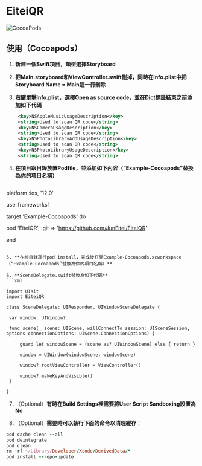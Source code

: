 # EiteiQR

![CocoaPods](https://img.shields.io/cocoapods/v/EiteiQR.svg)


## 使用（Cocoapods）

1. **新建一個Swift項目，類型選擇Storyboard**

2. **把Main.storyboard和ViewController.swift刪掉，同時在Info.plist中把Storyboard Name = Main這一行刪除**


3. **右鍵單擊Info.plist，選擇Open as source code，並在Dict標籤結束之前添加如下代碼**
   ```xml
    <key>NSAppleMusicUsageDescription</key>
    <string>Used to scan QR code</string>
    <key>NSCameraUsageDescription</key>
    <string>Used to scan QR code</string>
    <key>NSPhotoLibraryAddUsageDescription</key>
    <string>Used to scan QR code</string>
    <key>NSPhotoLibraryUsageDescription</key>
    <string>Used to scan QR code</string>
   ```
4. **在項目跟目錄放置Podfile，並添加如下內容（“Example-Cocoapods”替換為你的項目名稱）**
   ```swift
platform :ios, '12.0'

use_frameworks!

target 'Example-Cocoapods' do
  
  pod 'EiteiQR',  :git => 'https://github.com/JunEitei/EiteiQR'

end
   ```
   
5. **在根目錄運行pod install，完成後打開Example-Cocoapods.xcworkspace（“Example-Cocoapods”替換為你的項目名稱）**

6. **SceneDelegate.swift替換為如下代碼**
   ```xml

import UIKit
import EiteiQR

class SceneDelegate: UIResponder, UIWindowSceneDelegate {

    var window: UIWindow?

    func scene(_ scene: UIScene, willConnectTo session: UISceneSession, options connectionOptions: UIScene.ConnectionOptions) {
        
        guard let windowScene = (scene as? UIWindowScene) else { return }
        
        window = UIWindow(windowScene: windowScene)

        window?.rootViewController = ViewController()

        window?.makeKeyAndVisible()
    }

}
   ```
7. （Optional）**有時在Build Settings裡需要將User Script Sandboxing設置為No**

8. （Optional）**需要時可以執行下面的命令以清理緩存**：
```ruby
pod cache clean --all
pod deintegrate
pod clean
rm -rf ~/Library/Developer/Xcode/DerivedData/*
pod install --repo-update
```

